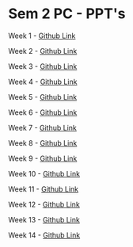 # Sem 2 PC - PPT's

Week 1 - [Github Link](https://github.com/hunterz-killer/Sem2-Notes/blob/Main/PC/Week1.pdf)

Week 2 - [Github Link](https://github.com/hunterz-killer/Sem2-Notes/blob/Main/PC/Week2.pdf)

Week 3 - [Github Link](https://github.com/hunterz-killer/Sem2-Notes/blob/Main/PC/Week3.pdf)

Week 4 - [Github Link](https://github.com/hunterz-killer/Sem2-Notes/blob/Main/PC/Week4.pdf)

Week 5 - [Github Link](https://github.com/hunterz-killer/Sem2-Notes/blob/Main/PC/Week5.pdf)

Week 6 - [Github Link](https://github.com/hunterz-killer/Sem2-Notes/blob/Main/PC/Week6.pdf)

Week 7 - [Github Link](https://github.com/hunterz-killer/Sem2-Notes/blob/Main/PC/Week7.pdf)

Week 8 - [Github Link](https://github.com/hunterz-killer/Sem2-Notes/blob/Main/PC/Week8.pdf)

Week 9 - [Github Link](https://github.com/hunterz-killer/Sem2-Notes/blob/Main/PC/Week9.pdf)

Week 10 - [Github Link](https://github.com/hunterz-killer/Sem2-Notes/blob/Main/PC/Week10.pdf)

Week 11 - [Github Link](https://github.com/hunterz-killer/Sem2-Notes/blob/Main/PC/Week11.pdf)

Week 12 - [Github Link](https://github.com/hunterz-killer/Sem2-Notes/blob/Main/PC/Week12.pdf)

Week 13 - [Github Link](https://github.com/hunterz-killer/Sem2-Notes/blob/Main/PC/Week13.pdf)

Week 14 - [Github Link](https://github.com/hunterz-killer/Sem2-Notes/blob/Main/PC/Week14.pdf)


